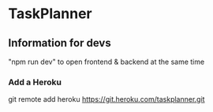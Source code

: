 # TaskPlanner

## Information for devs

"npm run dev" to open frontend & backend at the same time

### Add a Heroku

 git remote add heroku <https://git.heroku.com/taskplanner.git>
